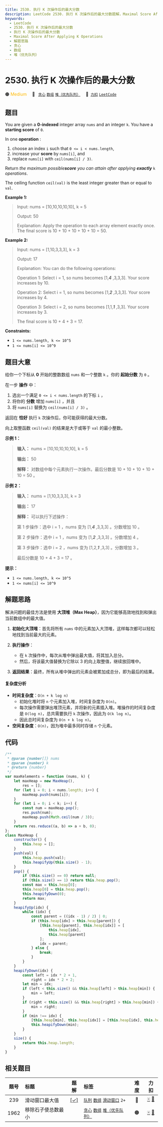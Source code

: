 ```yaml
---
title: 2530. 执行 K 次操作后的最大分数
description: LeetCode 2530. 执行 K 次操作后的最大分数题解，Maximal Score After Applying K Operations，包含解题思路、复杂度分析以及完整的 JavaScript 代码实现。
keywords:
  - LeetCode
  - 2530. 执行 K 次操作后的最大分数
  - 执行 K 次操作后的最大分数
  - Maximal Score After Applying K Operations
  - 解题思路
  - 贪心
  - 数组
  - 堆（优先队列）
---
```


# 2530. 执行 K 次操作后的最大分数

🟠 <font color=#ffb800>Medium</font>&emsp; 🔖&ensp; [`贪心`](/tag/greedy.md) [`数组`](/tag/array.md) [`堆（优先队列）`](/tag/heap-priority-queue.md)&emsp; 🔗&ensp;[`力扣`](https://leetcode.cn/problems/maximal-score-after-applying-k-operations) [`LeetCode`](https://leetcode.com/problems/maximal-score-after-applying-k-operations)

## 题目

You are given a **0-indexed** integer array `nums` and an integer `k`. You
have a **starting score** of `0`.

In one **operation** :

1. choose an index `i` such that `0 <= i < nums.length`,
2. increase your **score** by `nums[i]`, and
3. replace `nums[i]` with `ceil(nums[i] / 3)`.

Return _the maximum possible**score** you can attain after applying
**exactly**_ `k` _operations_.

The ceiling function `ceil(val)` is the least integer greater than or equal to
`val`.

**Example 1:**

> Input: nums = [10,10,10,10,10], k = 5
>
> Output: 50
>
> Explanation: Apply the operation to each array element exactly once. The final score is 10 + 10 + 10 + 10 + 10 = 50.

**Example 2:**

> Input: nums = [1,10,3,3,3], k = 3
>
> Output: 17
>
> Explanation: You can do the following operations:
>
> Operation 1: Select i = 1, so nums becomes [1,**_4_** ,3,3,3]. Your score increases by 10.
>
> Operation 2: Select i = 1, so nums becomes [1,**_2_** ,3,3,3]. Your score increases by 4.
>
> Operation 3: Select i = 2, so nums becomes [1,1,_**1**_ ,3,3]. Your score increases by 3.
>
> The final score is 10 + 4 + 3 = 17.

**Constraints:**

- `1 <= nums.length, k <= 10^5`
- `1 <= nums[i] <= 10^9`

## 题目大意

给你一个下标从 **0** 开始的整数数组 `nums` 和一个整数 `k` 。你的 **起始分数** 为 `0` 。

在一步 **操作** 中：

1. 选出一个满足 `0 <= i < nums.length` 的下标 `i` ，
2. 将你的 **分数** 增加 `nums[i]` ，并且
3. 将 `nums[i]` 替换为 `ceil(nums[i] / 3)` 。

返回在 **恰好** 执行 `k` 次操作后，你可能获得的最大分数。

向上取整函数 `ceil(val)` 的结果是大于或等于 `val` 的最小整数。

**示例 1：**

> **输入：** nums = [10,10,10,10,10], k = 5
>
> **输出：** 50
>
> **解释：** 对数组中每个元素执行一次操作。最后分数是 10 + 10 + 10 + 10 + 10 = 50 。

**示例 2：**

> **输入：** nums = [1,10,3,3,3], k = 3
>
> **输出：** 17
>
> **解释：** 可以执行下述操作：
>
> 第 1 步操作：选中 i = 1 ，nums 变为 [1,_**4**_ ,3,3,3] 。分数增加 10 。
>
> 第 2 步操作：选中 i = 1 ，nums 变为 [1,_**2**_ ,3,3,3] 。分数增加 4 。
>
> 第 3 步操作：选中 i = 2 ，nums 变为 [1,2,_**1**_ ,3,3] 。分数增加 3 。
>
> 最后分数是 10 + 4 + 3 = 17 。

**提示：**

- `1 <= nums.length, k <= 10^5`
- `1 <= nums[i] <= 10^9`

## 解题思路

解决问题的最佳方法是使用 **大顶堆（Max Heap）**，因为它能够高效地找到和弹出当前数组中的最大值。

1. **初始化大顶堆**：首先将所有 `nums` 中的元素加入大顶堆，这样每次都可以轻松地找到当前最大的元素。

2. **执行操作**：

   - 在 `k` 次操作中，每次从堆中弹出最大值，将其加入总分。
   - 然后，将该最大值替换为它除以 3 的向上取整值，继续放回堆中。

3. **返回结果**：最终，所有从堆中弹出的元素会被累加成总分，即为最后的结果。

#### 复杂度分析

- **时间复杂度**：`O(n + k log n)`
  - 初始化堆时将 `n` 个元素加入堆，时间复杂度为 `O(n)`。
  - 每次操作需要弹出堆顶元素，并将新的元素插入堆。堆操作的时间复杂度是 `O(log n)`，总共需要执行 `k` 次操作，因此为 `O(k log n)`。
  - 因此总时间复杂度为 `O(n + k log n)`。
- **空间复杂度**：`O(n)`，因为堆中最多同时存储 `n` 个元素。

## 代码

```javascript
/**
 * @param {number[]} nums
 * @param {number} k
 * @return {number}
 */
var maxKelements = function (nums, k) {
	let maxHeap = new MaxHeap(),
		res = [];
	for (let i = 0; i < nums.length; i++) {
		maxHeap.push(nums[i]);
	}
	for (let i = 0; i < k; i++) {
		const num = maxHeap.pop();
		res.push(num);
		maxHeap.push(Math.ceil(num / 3));
	}
	return res.reduce((a, b) => a + b, 0);
};
class MaxHeap {
	constructor() {
		this.heap = [];
	}
	push(val) {
		this.heap.push(val);
		this.heapifyUp(this.size() - 1);
	}
	pop() {
		if (this.size() == 0) return null;
		if (this.size() == 1) return this.heap.pop();
		const max = this.heap[0];
		this.heap[0] = this.heap.pop();
		this.heapifyDown(0);
		return max;
	}
	heapifyUp(idx) {
		while (idx) {
			const parent = ((idx - 1) / 2) | 0;
			if (this.heap[idx] > this.heap[parent]) {
				[this.heap[parent], this.heap[idx]] = [
					this.heap[idx],
					this.heap[parent]
				];
				idx = parent;
			} else {
				break;
			}
		}
	}
	heapifyDown(idx) {
		const left = idx * 2 + 1,
			right = idx * 2 + 2;
		let min = idx;
		if (left < this.size() && this.heap[left] > this.heap[min]) {
			min = left;
		}
		if (right < this.size() && this.heap[right] > this.heap[min]) {
			min = right;
		}
		if (min !== idx) {
			[this.heap[min], this.heap[idx]] = [this.heap[idx], this.heap[min]];
			this.heapifyDown(min);
		}
	}
	size() {
		return this.heap.length;
	}
}
```

## 相关题目

<!-- prettier-ignore -->
| 题号 | 标题 | 题解 | 标签 | 难度 | 力扣 |
| :------: | :------ | :------: | :------ | :------: | :------: |
| 239 | 滑动窗口最大值 | [[✓]](/problem/0239.md) |  [`队列`](/tag/queue.md) [`数组`](/tag/array.md) [`滑动窗口`](/tag/sliding-window.md) `2+` | 🔴 | [🀄️](https://leetcode.cn/problems/sliding-window-maximum) [🔗](https://leetcode.com/problems/sliding-window-maximum) |
| 1962 | 移除石子使总数最小 |  |  [`贪心`](/tag/greedy.md) [`数组`](/tag/array.md) [`堆（优先队列）`](/tag/heap-priority-queue.md) | 🟠 | [🀄️](https://leetcode.cn/problems/remove-stones-to-minimize-the-total) [🔗](https://leetcode.com/problems/remove-stones-to-minimize-the-total) |